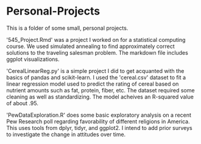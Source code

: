 # Personal-Projects
This is a folder of some small, personal projects.

'545_Project.Rmd' was a project I worked on for a statistical computing course. We used simulated annealing to find approximately correct solutions to the traveling salesman problem. The markdown file includes ggplot visualizations.

'CerealLinearReg.py' is a simple project I did to get acquanted with the basics of pandas and scikit-learn. I used the 'cereal.csv' dataset to fit a linear regression model used to predict the rating of cereal based on nutrient amounts such as fat, protein, fiber, etc. The dataset required some cleaning as well as standardizing. The model acheives an R-squared value of about .95. 

'PewDataExploration.R' does some basic exploratory analysis on a recent Pew Research poll regarding favorability of different religions in America. This uses tools from dplyr, tidyr, and ggplot2. I intend to add prior surveys to investigate the change in attitudes over time.
